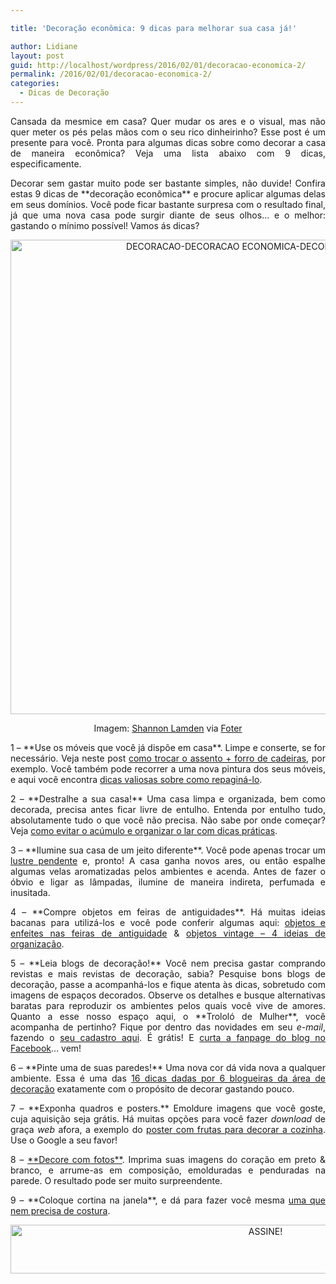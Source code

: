 ```yaml
---

title: 'Decoração econômica: 9 dicas para melhorar sua casa já!'

author: Lidiane
layout: post
guid: http://localhost/wordpress/2016/02/01/decoracao-economica-2/
permalink: /2016/02/01/decoracao-economica-2/
categories:
  - Dicas de Decoração
---
```

<p align="justify">
  Cansada da mesmice em casa? Quer mudar os ares e o visual, mas não quer meter os pés pelas mãos com o seu rico dinheirinho? Esse post é um presente para você. Pronta para algumas dicas sobre como decorar a casa de maneira econômica? Veja uma lista abaixo com 9 dicas, especificamente.
</p>

<p align="justify">
  Decorar sem gastar muito pode ser bastante simples, não duvide! Confira estas 9 dicas de **decoração econômica** e procure aplicar algumas delas em seus domínios. Você pode ficar bastante surpresa com o resultado final, já que uma nova casa pode surgir diante de seus olhos… e o melhor: gastando o mínimo possível! Vamos ás dicas?
</p>

<p align="center">
  <img class="alignnone size-full wp-image-11840" src="http://www.trololodemulher.com.br/blog/wp-content/uploads/2016/01/DECORACAO-DECORACAO-ECONOMICA-DECORACAO-BARATA2.jpg" alt="DECORACAO-DECORACAO ECONOMICA-DECORACAO BARATA[2]" width="796" height="759" />
</p>

<p align="center">
  Imagem: <a href="https://www.flickr.com/photos/auntycookie/501791319/" target="_blank">Shannon Lamden</a> via <a href="http://foter.com/" target="_blank">Foter</a>
</p>

<p align="justify">
  1 – **Use os móveis que você já dispõe em casa**. Limpe e conserte, se for necessário. Veja neste post <a href="http://www.trololodemulher.com.br/2011/12/07/ideias-baratas-decoracao/" target="_blank">como trocar o assento + forro de cadeiras</a>, por exemplo. Você também pode recorrer a uma nova pintura dos seus móveis, e aqui você encontra <a href="http://www.trololodemulher.com.br/2011/08/01/movel-usado-antigo-restauracao/" target="_blank">dicas valiosas sobre como repaginá-lo</a>.
</p>

<p align="justify">
  2 – **Destralhe a sua casa!** Uma casa limpa e organizada, bem como decorada, precisa antes ficar livre de entulho. Entenda por entulho tudo, absolutamente tudo o que você não precisa. Não sabe por onde começar? Veja <a href="http://www.trololodemulher.com.br/2014/10/08/acumulo-e-organizacao/" target="_blank">como evitar o acúmulo e organizar o lar com dicas práticas</a>.
</p>

<p align="justify">
  3 – **Ilumine sua casa de um jeito diferente**. Você pode apenas trocar um <a href="http://www.decoracaodacasa.com/lustre-pendente/" target="_blank">lustre pendente</a> e, pronto! A casa ganha novos ares, ou então espalhe algumas velas aromatizadas pelos ambientes e acenda. Antes de fazer o óbvio e ligar as lâmpadas, ilumine de maneira indireta, perfumada e inusitada.
</p>

<p align="justify">
  4 – **Compre objetos em feiras de antiguidades**. Há muitas ideias bacanas para utilizá-los e você pode conferir algumas aqui: <a href="http://www.trololodemulher.com.br/2012/08/27/objeto-enfeite-decoracao/" target="_blank">objetos e enfeites nas feiras de antiguidade</a> & <a href="http://www.decoracaodacasa.com/ideias-de-organizacao/" target="_blank">objetos vintage – 4 ideias de organização</a>.
</p>

<p align="justify">
  5 – **Leia blogs de decoração!** Você nem precisa gastar comprando revistas e mais revistas de decoração, sabia? Pesquise bons blogs de decoração, passe a acompanhá-los e fique atenta às dicas, sobretudo com imagens de espaços decorados. Observe os detalhes e busque alternativas baratas para reproduzir os ambientes pelos quais você vive de amores. Quanto a esse nosso espaço aqui, o **Trololó de Mulher**, você acompanha de pertinho? Fique por dentro das novidades em seu <em>e-mail</em>, fazendo o <a href="https://feedburner.google.com/fb/a/mailverify?uri=blogBichaFemea&loc=en_US" target="_blank">seu cadastro aqui</a>. É grátis! E <a href="https://www.facebook.com/TrololoMulher/" target="_blank">curta a fanpage do blog no Facebook</a>… vem!
</p>

<p align="justify">
  6 – **Pinte uma de suas paredes!** Uma nova cor dá vida nova a qualquer ambiente. Essa é uma das <a href="http://www.trololodemulher.com.br/2014/03/11/decoracao-barata-2/" target="_blank">16 dicas dadas por 6 blogueiras da área de decoração</a> exatamente com o propósito de decorar gastando pouco.
</p>

<p align="justify">
  7 – **Exponha quadros e posters.** Emoldure imagens que você goste, cuja aquisição seja grátis. Há muitas opções para você fazer <em>download</em> de graça <em>web</em> afora, a exemplo do <a href="http://www.decoracaodacasa.com/decoracao-parede-cozinha/" target="_blank">poster com frutas para decorar a cozinha</a>. Use o Google a seu favor!
</p>

<p align="justify">
  8 – <a href="http://www.decoracaodacasa.com/decoracao-parede-fotos/" target="_blank">**Decore com fotos**</a>. Imprima suas imagens do coração em preto & branco, e arrume-as em composição, emolduradas e penduradas na parede. O resultado pode ser muito surpreendente.
</p>

<p align="justify">
  9 – **Coloque cortina na janela**, e dá para fazer você mesma <a href="http://www.trololodemulher.com.br/2014/02/27/decoracao-cortina-sem-costura/" target="_blank">uma que nem precisa de costura</a>.
</p>

<p align="center">
  <a href="http://feedburner.google.com/fb/a/mailverify?uri=blogBichaFemea&loc=en_US" target="_blank"><img class="alignnone size-full wp-image-10439" src="http://www.trololodemulher.com.br/blog/wp-content/uploads/2014/09/ASSINE.png" alt="ASSINE!" width="800" height="78" /></a>
</p>

<p align="justify">